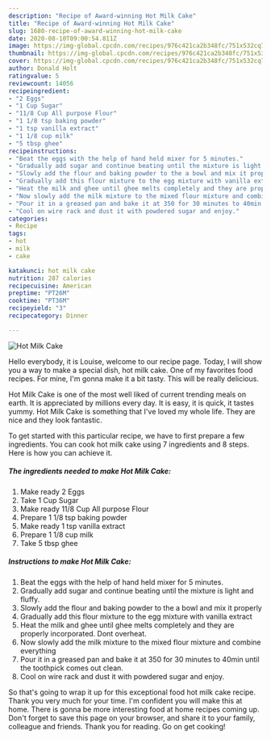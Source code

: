 ```yaml
---
description: "Recipe of Award-winning Hot Milk Cake"
title: "Recipe of Award-winning Hot Milk Cake"
slug: 1680-recipe-of-award-winning-hot-milk-cake
date: 2020-08-10T09:00:54.811Z
image: https://img-global.cpcdn.com/recipes/976c421ca2b348fc/751x532cq70/hot-milk-cake-recipe-main-photo.jpg
thumbnail: https://img-global.cpcdn.com/recipes/976c421ca2b348fc/751x532cq70/hot-milk-cake-recipe-main-photo.jpg
cover: https://img-global.cpcdn.com/recipes/976c421ca2b348fc/751x532cq70/hot-milk-cake-recipe-main-photo.jpg
author: Donald Holt
ratingvalue: 5
reviewcount: 14056
recipeingredient:
- "2 Eggs"
- "1 Cup Sugar"
- "11/8 Cup All purpose Flour"
- "1 1/8 tsp baking powder"
- "1 tsp vanilla extract"
- "1 1/8 cup milk"
- "5 tbsp ghee"
recipeinstructions:
- "Beat the eggs with the help of hand held mixer for 5 minutes."
- "Gradually add sugar and continue beating until the mixture is light and fluffy."
- "Slowly add the flour and baking powder to the a bowl and mix it properly"
- "Gradually add this flour mixture to the egg mixture with vanilla extract"
- "Heat the milk and ghee until ghee melts completely and they are properly incorporated. Dont overheat."
- "Now slowly add the milk mixture to the mixed flour mixture and combine everything"
- "Pour it in a greased pan and bake it at 350 for 30 minutes to 40min until the toothpick comes out clean."
- "Cool on wire rack and dust it with powdered sugar and enjoy."
categories:
- Recipe
tags:
- hot
- milk
- cake

katakunci: hot milk cake 
nutrition: 287 calories
recipecuisine: American
preptime: "PT26M"
cooktime: "PT36M"
recipeyield: "3"
recipecategory: Dinner

---
```



![Hot Milk Cake](https://img-global.cpcdn.com/recipes/976c421ca2b348fc/751x532cq70/hot-milk-cake-recipe-main-photo.jpg)

Hello everybody, it is Louise, welcome to our recipe page. Today, I will show you a way to make a special dish, hot milk cake. One of my favorites food recipes. For mine, I'm gonna make it a bit tasty. This will be really delicious.

Hot Milk Cake is one of the most well liked of current trending meals on earth. It is appreciated by millions every day. It is easy, it is quick, it tastes yummy. Hot Milk Cake is something that I've loved my whole life. They are nice and they look fantastic.




To get started with this particular recipe, we have to first prepare a few ingredients. You can cook hot milk cake using 7 ingredients and 8 steps. Here is how you can achieve it.

<!--inarticleads1-->

##### The ingredients needed to make Hot Milk Cake:

1. Make ready 2 Eggs
1. Take 1 Cup Sugar
1. Make ready 11/8 Cup All purpose Flour
1. Prepare 1 1/8 tsp baking powder
1. Make ready 1 tsp vanilla extract
1. Prepare 1 1/8 cup milk
1. Take 5 tbsp ghee




<!--inarticleads2-->

##### Instructions to make Hot Milk Cake:

1. Beat the eggs with the help of hand held mixer for 5 minutes.
1. Gradually add sugar and continue beating until the mixture is light and fluffy.
1. Slowly add the flour and baking powder to the a bowl and mix it properly
1. Gradually add this flour mixture to the egg mixture with vanilla extract
1. Heat the milk and ghee until ghee melts completely and they are properly incorporated. Dont overheat.
1. Now slowly add the milk mixture to the mixed flour mixture and combine everything
1. Pour it in a greased pan and bake it at 350 for 30 minutes to 40min until the toothpick comes out clean.
1. Cool on wire rack and dust it with powdered sugar and enjoy.




So that's going to wrap it up for this exceptional food hot milk cake recipe. Thank you very much for your time. I'm confident you will make this at home. There is gonna be more interesting food at home recipes coming up. Don't forget to save this page on your browser, and share it to your family, colleague and friends. Thank you for reading. Go on get cooking!
